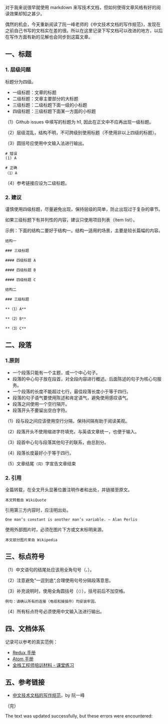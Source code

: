 对于我来说很早就使用 markdown 来写技术文档，但如何使得文章风格有好的阅读效果却知之甚少。

偶然的机会，今天重新阅读了阮一峰老师的《中文技术文档的写作规范》，发现在之前自己书写的文档实在差的很。所以在这里记录下写文档可以改进的地方，以后在写作方面有新的见解也会同步到这篇文章。

## 一、标题

### 1\. 层级问题

标题分为四级。

-   一级标题：文章的标题
-   二级标题：文章主要部分的大标题
-   三级标题：二级标题下面一级的小标题
-   四级标题：三级标题下面某一方面的小标题

（1）Github issues 中填写的标题为 h1, 因此在正文中不应再出现一级标题。

（2）层级混乱，结构不明，不可跨级别使用标题（不使用非以上四级的标题）。

（3）圆括号应使用中文输入法进行输出。

```shell
# 错误
(1) A

# 正确
（1）A
```

（4）参考链接应设为二级标题。

### 2\. 建议

谨慎使用四级标题，尽量避免出现，保持层级的简单，防止出现过于复杂的章节。

如果三级标题下有并列性的内容，建议只使用项目列表（Item list）。

示例：下面的结构二要好于结构一。结构一适用的场景，主要是较长篇幅的内容。

    结构一
    
    ### 三级标题
    
    #### 四级标题 A
    
    #### 四级标题 B
    
    #### 四级标题 C
    
    结构二
    
    ### 三级标题
    
    **（1）A**
    
    **（2）B**
    
    **（3）C**
    

## 二、段落

### 1.原则

-   一个段落只能有一个主题，或一个中心句子。
-   段落的中心句子放在段首，对全段内容进行概述。后面陈述的句子为核心句服务。
-   一个段落的长度不能超过七行，最佳段落长度小于等于四行。
-   段落的句子语气要使用陈述和肯定语气，避免使用感叹语气。
-   段落之间使用一个空行隔开。
-   段落开头不要留出空白字符。

（1）段与段之间应该使用空行分隔，保持间隔有助于阅读美观。

（2）段落开头不使用缩进字符填充，与英语文章统一，也便于输入。

（3）段首中心句与段落其他句子的联系，由总到分。

（4）段落长度最好小于等于四行。

（5）文章结尾`（完）`字宣告文章结束

### 2\. 引用

全篇转载，在全文开头显著位置注明作者和出处，并链接至原文。

    本文转载自 WikiQuote
    

引用第三方内容时，应注明出处。

    One man’s constant is another man’s variable. — Alan Perlis
    

使用外部图片时，必须在图片下方或文末标明来源。

    本文部分图片来自 Wikipedia
    

## 三、标点符号

（1）中文语句的结尾处应该用全角句号（`。`）。

（2）注意避免”一逗到底“,合理使用句号分隔段落意思。

（3）补充说明时，使用全角圆括号（`（）`），括号前后不加空格。

    例句：请确认所有的连接（电缆和接插件）均安装牢固。
    

（4）所有标点符号必须使用中文输入法进行输出。

## 四、文档体系

记录可以参考的真实范例：

-   [Redux 手册](https://redux.js.org/introduction/getting-started)
-   [Atom 手册](https://flight-manual.atom.io/)
-   [全栈工程师培训材料 - 课堂练习](https://github.com/ruanyf/jstraining/tree/master/demos)

## 五、参考链接

-   [中文技术文档的写作规范](https://github.com/ruanyf/document-style-guide)，by 阮一峰

（完）

The text was updated successfully, but these errors were encountered: